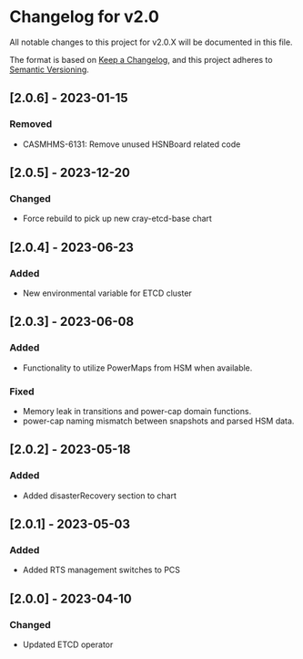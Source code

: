 # Changelog for v2.0

All notable changes to this project for v2.0.X will be documented in this file.

The format is based on [Keep a Changelog](https://keepachangelog.com/en/1.0.0/),
and this project adheres to [Semantic Versioning](https://semver.org/spec/v2.0.0.html).

## [2.0.6] - 2023-01-15

### Removed

- CASMHMS-6131: Remove unused HSNBoard related code

## [2.0.5] - 2023-12-20

### Changed

- Force rebuild to pick up new cray-etcd-base chart

## [2.0.4] - 2023-06-23

### Added

- New environmental variable for ETCD cluster

## [2.0.3] - 2023-06-08

### Added
- Functionality to utilize PowerMaps from HSM when available.

### Fixed
- Memory leak in transitions and power-cap domain functions.
- power-cap naming mismatch between snapshots and parsed HSM data.

## [2.0.2] - 2023-05-18

### Added
- Added disasterRecovery section to chart

## [2.0.1] - 2023-05-03

### Added
- Added RTS management switches to PCS

## [2.0.0] - 2023-04-10

### Changed
- Updated ETCD operator
